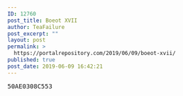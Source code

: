 ```yaml
---
ID: 12760
post_title: Boeot XVII
author: TeaFailure
post_excerpt: ""
layout: post
permalink: >
  https://portalrepository.com/2019/06/09/boeot-xvii/
published: true
post_date: 2019-06-09 16:42:21
---
```

<pre>50AE0308C553</pre>
